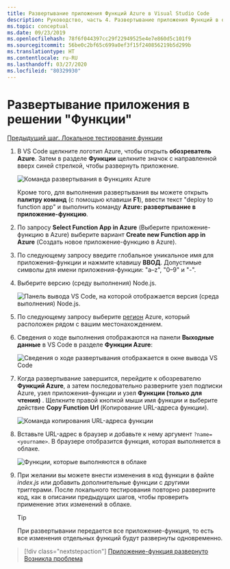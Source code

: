 ```yaml
---
title: Развертывание приложения Функций Azure в Visual Studio Code
description: Руководство, часть 4. Развертывание приложения Функций в облаке.
ms.topic: conceptual
ms.date: 09/23/2019
ms.openlocfilehash: 78f6f044397cc29f22949525e4e7e860d5c101f9
ms.sourcegitcommit: 56be0c2bf65c699a0ef3f15f240856219b5d299b
ms.translationtype: HT
ms.contentlocale: ru-RU
ms.lasthandoff: 03/27/2020
ms.locfileid: "80329930"
---
```

# <a name="deploy-the-functions-app"></a>Развертывание приложения в решении "Функции"

[Предыдущий шаг. Локальное тестирование функции](tutorial-vscode-serverless-node-03.md)

1. В VS Code щелкните логотип Azure, чтобы открыть **обозреватель Azure**. Затем в разделе **Функции** щелкните значок с направленной вверх синей стрелкой, чтобы развернуть приложение.

    ![Команда развертывания в Функциях Azure](media/functions-extension/deploy-app.png)

    Кроме того, для выполнения развертывания вы можете открыть **палитру команд** (с помощью клавиши **F1**), ввести текст "deploy to function app" и выполнить команду **Azure: развертывание в приложение-функцию**.

1. По запросу **Select Function App in Azure** (Выберите приложение-функцию в Azure) выберите вариант **Create new Function app in Azure** (Создать новое приложение-функцию в Azure).

1. По следующему запросу введите глобальное уникальное имя для приложения-функции и нажмите клавишу **ВВОД**. Допустимые символы для имени приложения-функции: "a–z", "0–9" и "-".

1. Выберите версию (среду выполнения) Node.js.

    ![Панель вывода VS Code, на которой отображается версия (среда выполнения) Node.js.](media/functions-extension/nodejs-runtime-version.png)

1. По следующему запросу выберите [регион](https://azure.microsoft.com/regions/) Azure, который расположен рядом с вашим местонахождением.

1. Сведения о ходе выполнения отображаются на панели **Выходные данные** в VS Code в разделе **Функции Azure**:

    ![Сведения о ходе развертывания отображается в окне вывода VS Code](media/functions-extension/deploy-progress.png)

1. Когда развертывание завершится, перейдите к обозревателю **Функций Azure**, а затем последовательно разверните узел подписки Azure, узел приложения-функции и узел **Функции (только для чтения)** . Щелкните правой кнопкой мыши имя функции и выберите действие **Copy Function Url** (Копирование URL-адреса функции).

    ![Команда копирования URL-адреса функции](media/functions-extension/copy-function-url-command.png)

1. Вставьте URL-адрес в браузер и добавьте к нему аргумент `?name=<yourname>`. В браузере отобразится функция, которая выполняется в облаке.

    ![Функции, которые выполняются в облаке](media/functions-extension/remote-test-browser.png)

1. При желании вы можете внести изменения в код функции в файле *index.js* или добавить дополнительные функции с другими триггерами. После локального тестирования повторно разверните код, как в описании предыдущих шагов, чтобы проверить применение этих изменений в облаке.

    > [!TIP]
    > При развертывании передается все приложение-функция, то есть все изменения отдельных функций будут развернуты одновременно.

> [!div class="nextstepaction"]
> [Приложение-функция развернуто](tutorial-vscode-serverless-node-05.md) [Возникла проблема](https://www.research.net/r/PWZWZ52?tutorial=node-deployment-azurefunctions&step=deploy-app)

